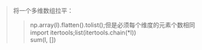 > 将一个多维数组拉平： 
>> np.array(l).flatten().tolist();但是必须每个维度的元素个数相同  
>> import itertools;list(itertools.chain(*l))  
>> sum(l, [])

